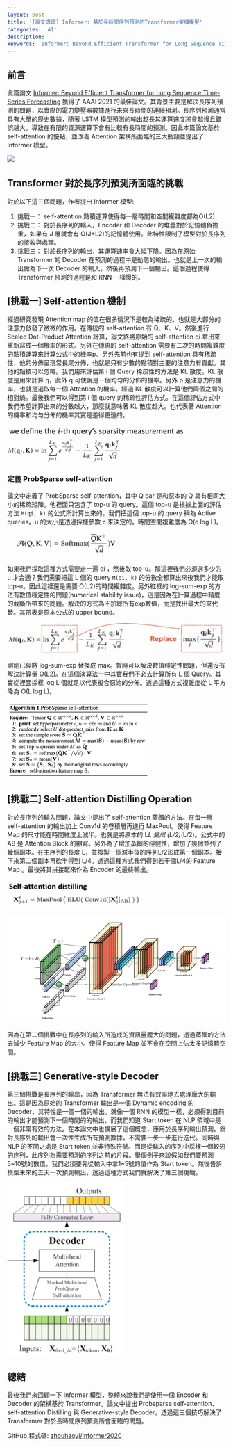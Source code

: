 ```yaml
---
layout: post
title: '[論文導讀] Informer: 基於長時間序列預測的Transformer架構模型'
categories: 'AI'
description:
keywords: 'Informer: Beyond Efficient Transformer for Long Sequence Time-Series Forecasting'
---
```

## 前言
此篇論文 [Informer: Beyond Efficient Transformer for Long Sequence Time-Series Forecasting](https://arxiv.org/abs/2012.07436) 獲得了 AAAI 2021 的最佳論文。其背景主要是解決長序列預測的問題，以實際的電力變壓器數據進行未來長時間的連續預測。長序列預測通常具有大量的歷史數據，隨著 LSTM 模型預測的輸出越長其運算速度將會越慢且錯誤越大。導致在有限的資源運算下會有比較有長時間的預測。因此本篇論文基於 self-attention 的優點，並改善 Attention 架構所面臨的三大瓶頸並提出了 Informer 模型。

![](https://github.com/zhouhaoyi/Informer2020/raw/main/img/informer.png)

## Transformer 對於長序列預測所面臨的挑戰
對於以下這三個問題，作者提出 Informer 模型:

1. 挑戰一： self-attention 點積運算使得每一層時間和空間複雜度都為O(L2)
2. 挑戰二： 對於長序列的輸入，Encoder 和 Decoder 的堆疊對於記憶體負擔重，如果有 J 層就會有 O(J*L2)的記憶體使用。此特性限制了模型對於長序列的接收與處理。
3. 挑戰三： 對於長序列的輸出，其運算速率會大幅下降。因為在原始 Transformer 的 Decoder 在預測的過程中是動態的輸出。也就是上一次的輸出做為下一次 Decoder 的輸入，然後再預測下一個輸出。這個過程使得 Transformer 預測的過程是和 RNN 一樣慢的。

## [挑戰一] Self-attention 機制
經過研究發現 Attention map 的值在很多情況下是較為稀疏的。也就是大部分的注意力啟發了微微的作用。在傳統的 self-attention 有 Q、K、V。然後進行 Scaled Dot-Product Attention 計算，論文終將原始的 self-attention qi 拿出來重新寫成一個機率的形式。另外在傳統的 self-attention 需要有二次的時間複雜度的點積運算來計算公式中的機率p。另外先前也有提到 self-attention 具有稀疏性，他的分佈呈現常長尾分佈，也就是只有少數的點積對主要的注意力有貢獻。其他的點積可以忽略。我們用來評估第 i 個 Query 稀疏性的方法是 KL 散度。KL 散度是用來計算 q，此外 q 可使說是一個均勻的分佈的機率。另外 p 是注意力的機率，也就是選取每一個 Attention 的機率。經過 KL 散度可以計算他們兩個之間的相對熵。最後我們可以得到第 i 個 query 的稀疏性評估方式。在這個評估方式中我們希望計算出來的分數越大，那麼就意味著 KL 散度越大。也代表著 Attention 的機率和均勻分佈的機率其實是差得更遠的。

![](/images/posts/AI/2021/img1100724-1.png)

### 定義 ProbSparse self-attention
論文中定義了 ProbSparse self-attention，其中 Q bar 是和原本的 Q 具有相同大小的稀疏矩陣。他裡面只包含了 top-u  的 query。這個 top-u 是根據上面的評估方法 `M(qi, k)` 的公式所計算出來的。我們把這個 top-u  的 query 稱為 Active queries。u 的大小是透過採樣參數 c 來決定的。時間空間複雜度為 O(c log L)。

![](/images/posts/AI/2021/img1100724-2.png)

如果我們採取這種方式需要走一遍 qi ，然後取 top-u。那這裡我們必須選多少的 u 才合適？我們需要把這 L 個的 query `M(qi, k)` 的分數全都算出來後我們才能取 top-u。因此這裡還是需要 O(L2)的時間複雜度。另外紅框的 log-sum-exp 的方法有數值穩定性的問題(numerical stability issue)，這是因為在計算過程中精度的截斷所帶來的問題。解決的方式為不加總所有exp數值，而是找出最大的來代替。其帶表是原本公式的 upper bound。

![](/images/posts/AI/2021/img1100724-3.png)

剛剛已經將 log-sum-exp 替換成 max。暫時可以解決數值穩定性問題，但還沒有解決計算量 O(L2)。在這個演算法一中其實我們不必去計算所有 L 個 Query。其實從裡面採樣 log L 個就足以代表擬合原始的分佈。透過這種方式複雜度從 L 平方降為 O(L log L)。

![](/images/posts/AI/2021/img1100724-4.png)

## [挑戰二] Self-attention Distilling Operation
對於長序列的輸入問題，論文中提出了 self-attention 蒸餾的方法。在每一層 self-attention 的輸出加上 Conv1d 的卷積層再進行 MaxPool。使得 Feature Map 的尺寸能在時間維度上減半。也就是將原本的 L*L 變成 (L/2)*(L/2)。公式中的 AB 是 Attention Block 的縮寫。另外為了增加蒸餾的穩健性，增加了幾個並列了幾個副本。在主序列的長度 L，並複製一個減半後的序列L/2形成第一個副本。接下來第二個副本再砍半得到 L/4。透過這種方式我們得到若干個L/4的 Feature Map 。最後將其拼接起來作為 Encoder 的最終輸出。

![](/images/posts/AI/2021/img1100724-6.png)

![](/images/posts/AI/2021/img1100724-5.png)

因為在第二個挑戰中在長序列的輸入所造成的資訊量龐大的問題，透過蒸餾的方法去減少 Feature Map 的大小。使得 Feature Map 並不會在空間上佔太多記憶體空間。

## [挑戰三] Generative-style Decoder
第三個挑戰是長序列的輸出，因為 Transformer 無法有效率地去處理龐大的輸出。這是因為原始的 Transformer 輸出是一個 Dynamic encoding 的 Decoder，其特性是一個一個的輸出。就像一個 RNN 的模型一樣，必須得到目前的輸出才能預測下一個時間的的輸出。而我們知道 Start token 在 NLP 領域中是一個非常有效的方法。在本論文中也擴展了這個概念，應用於長序列輸出預測。針對長序列的輸出會一次性生成所有預測數據，不需要一步一步進行迭代。同時與 NLP 的不同之處是 Start token 並非特殊符號。而是從輸入的序列中採樣一個較短的序列，此序列為需要預測的序列之前的片段。舉個例子來說假如我們要預測5~10號的數值，我們必須要先從輸入中拿1~5號的值作為 Start token。然後告訴模型未來的五天一次預測輸出，透過這種方式我們就解決了第三個挑戰。

![](/images/posts/AI/2021/img1100724-7.png)

## 總結
最後我們來回顧一下 Informer 模型，整體來說我們是使用一個 Encoder 和 Decoder 的架構基於 Transformer。論文中提出 Probsparse self-attention、 self-attention Distilling 與 Generative-style Decoder。透過這三個技巧解決了 Transformer 對於長時間序列預測所會面臨的問題。

GitHub 程式碼: [zhouhaoyi/Informer2020](https://github.com/zhouhaoyi/Informer2020)